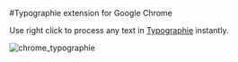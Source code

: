 #Typographie extension for Google Chrome

Use right click to process any text in [Typographie][] instantly.

<img src="http://asleepwalker.ru/uploads/chrome_typographie.png" alt="chrome_typographie" />

 [Typographie]: http://typographie.ru/